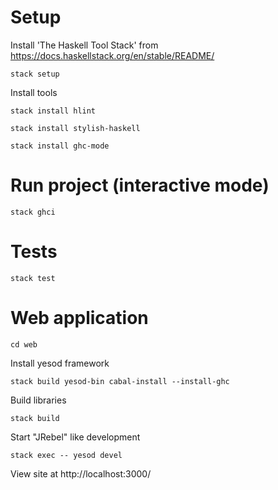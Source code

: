 # Setup
Install 'The Haskell Tool Stack' from https://docs.haskellstack.org/en/stable/README/
```
stack setup
```
Install tools
```
stack install hlint
```
```
stack install stylish-haskell
```
```
stack install ghc-mode
```
# Run project (interactive mode)
```
stack ghci
```
# Tests
```
stack test
```
# Web application
```
cd web
```
Install yesod framework
```
stack build yesod-bin cabal-install --install-ghc
```
Build libraries
```
stack build
```
Start "JRebel" like development
```
stack exec -- yesod devel
```
View site at http://localhost:3000/
